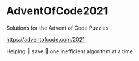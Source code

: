 # AdventOfCode2021
Solutions for the Advent of Code Puzzles 

https://adventofcode.com/2021

Helping 🎅 save 🎄 one inefficient algorithm at a time
